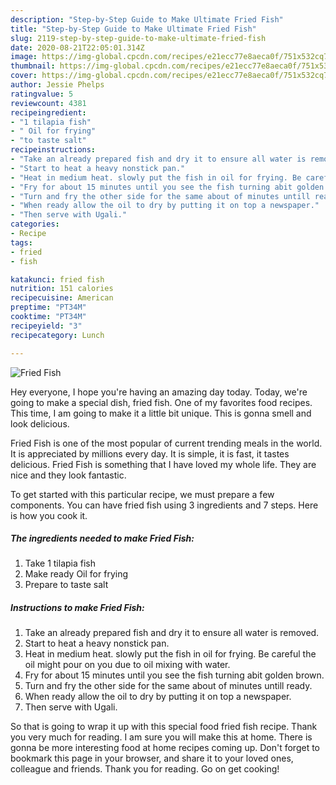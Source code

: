 ```yaml
---
description: "Step-by-Step Guide to Make Ultimate Fried Fish"
title: "Step-by-Step Guide to Make Ultimate Fried Fish"
slug: 2119-step-by-step-guide-to-make-ultimate-fried-fish
date: 2020-08-21T22:05:01.314Z
image: https://img-global.cpcdn.com/recipes/e21ecc77e8aeca0f/751x532cq70/fried-fish-recipe-main-photo.jpg
thumbnail: https://img-global.cpcdn.com/recipes/e21ecc77e8aeca0f/751x532cq70/fried-fish-recipe-main-photo.jpg
cover: https://img-global.cpcdn.com/recipes/e21ecc77e8aeca0f/751x532cq70/fried-fish-recipe-main-photo.jpg
author: Jessie Phelps
ratingvalue: 5
reviewcount: 4381
recipeingredient:
- "1 tilapia fish"
- " Oil for frying"
- "to taste salt"
recipeinstructions:
- "Take an already prepared fish and dry it to ensure all water is removed."
- "Start to heat a heavy nonstick pan."
- "Heat in medium heat. slowly put the fish in oil for frying. Be careful the oil might pour on you due to oil mixing with water."
- "Fry for about 15 minutes until you see the fish turning abit golden brown."
- "Turn and fry the other side for the same about of minutes untill ready."
- "When ready allow the oil to dry by putting it on top a newspaper."
- "Then serve with Ugali."
categories:
- Recipe
tags:
- fried
- fish

katakunci: fried fish 
nutrition: 151 calories
recipecuisine: American
preptime: "PT34M"
cooktime: "PT34M"
recipeyield: "3"
recipecategory: Lunch

---
```



![Fried Fish](https://img-global.cpcdn.com/recipes/e21ecc77e8aeca0f/751x532cq70/fried-fish-recipe-main-photo.jpg)

Hey everyone, I hope you're having an amazing day today. Today, we're going to make a special dish, fried fish. One of my favorites food recipes. This time, I am going to make it a little bit unique. This is gonna smell and look delicious.



Fried Fish is one of the most popular of current trending meals in the world. It is appreciated by millions every day. It is simple, it is fast, it tastes delicious. Fried Fish is something that I have loved my whole life. They are nice and they look fantastic.


To get started with this particular recipe, we must prepare a few components. You can have fried fish using 3 ingredients and 7 steps. Here is how you cook it.

<!--inarticleads1-->

##### The ingredients needed to make Fried Fish:

1. Take 1 tilapia fish
1. Make ready  Oil for frying
1. Prepare to taste salt




<!--inarticleads2-->

##### Instructions to make Fried Fish:

1. Take an already prepared fish and dry it to ensure all water is removed.
1. Start to heat a heavy nonstick pan.
1. Heat in medium heat. slowly put the fish in oil for frying. Be careful the oil might pour on you due to oil mixing with water.
1. Fry for about 15 minutes until you see the fish turning abit golden brown.
1. Turn and fry the other side for the same about of minutes untill ready.
1. When ready allow the oil to dry by putting it on top a newspaper.
1. Then serve with Ugali.




So that is going to wrap it up with this special food fried fish recipe. Thank you very much for reading. I am sure you will make this at home. There is gonna be more interesting food at home recipes coming up. Don't forget to bookmark this page in your browser, and share it to your loved ones, colleague and friends. Thank you for reading. Go on get cooking!
